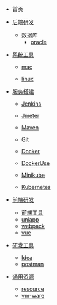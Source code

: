<!-- docs/_sidebar.md -->

* 首页

* [后端研发](./backend/index.md)

  * 数据库
    * [oracle](./backend/database/oracle.md)

* [系统工具](./system/index.md)
  
  * [mac](./system/mac.md  "Problems with mac use")
  
  * [linux](./system/linux.md)
  
* [服务搭建](./service/index.md)

  * [Jenkins](./service/jenkins.md)

  * [Jmeter](./service/jmeter.md)

  * [Maven](./service/maven.md)

  * [Git](./service/git.md)

  * [Docker](./service/docker/docker.md)

  * [DockerUse](./service/docker/docker-use.md)

  * [Minikube](./service/kubernetes/minikube.md)

  * [Kubernetes](./service/kubernetes/kubernetes.md)
  
* [前端研发](./front/index.md)
  * [前端工具](./front/tools.md)
  * [uniapp](./front/framework/uniapp.md)
  * [webpack](./front/framework/webpack.md)
  * [vue](./front/framework/vue.md)
  
* [研发工具](./tools/index.md)
  * [Idea](./tools/idea.md)
  * [postman](./tools/postman.md)
  
* [通用资源](./resource/index.md)
  
  * [resource](./resource/resource.md)
  * [vm-ware](./resource/vm-ware.md)
  
  

